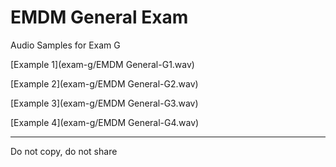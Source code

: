 # EMDM General Exam

Audio Samples for Exam G

[Example 1](exam-g/EMDM General-G1.wav)

[Example 2](exam-g/EMDM General-G2.wav)

[Example 3](exam-g/EMDM General-G3.wav)

[Example 4](exam-g/EMDM General-G4.wav)


<audio src="/exam-g/EMDM General-G1.wav">Example 1</audio>
<audio src="/exam-g/EMDM General-G2.wav">Example 2</audio>
<audio src="/exam-g/EMDM General-G3.wav">Example 3</audio>
<audio src="/exam-g/EMDM General-G4.wav">Example 4</audio>

----

Do not copy, do not share
